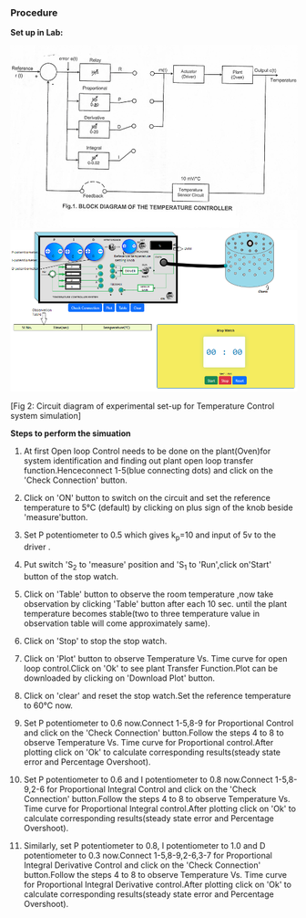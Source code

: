 ### Procedure

**Set up in Lab:**
<div align="center">
<img class="img-fluid"  src="./images/fig1.png" alt=""><br>           
</div>

<div align="center">
<img class="img-fluid" id="proimg" src="./images/simu.png" alt=""><br>           
</div>
								
[Fig 2: Circuit diagram of experimental set-up for Temperature Control system simulation]

**Steps to perform the simuation**


1. At first Open loop Control needs to be done on the plant(Oven)for system identification and finding out plant open loop transfer function.Henceconnect 1-5(blue connecting dots) and click on the 'Check Connection' button.
 
2. Click on 'ON' button to switch on the circuit and set the reference temperature to 5&#8451; (default) by clicking on plus sign of the knob beside 'measure'button.
									 
3. Set P potentiometer to 0.5 which gives k<sub>p</sub>=10 and input of 5v to the driver .

4. Put switch 'S<sub>2</sub> to 'measure' position and 'S<sub>1</sub> to 'Run',click on'Start' button of the stop watch.

5. Click on 'Table' button to observe the room temperature ,now take observation by clicking 'Table' button after each 10 sec. until the plant temperature becomes stable(two to three temperature value in observation table will come approximately same).
										
6. Click on 'Stop' to stop the stop watch.

7. Click on 'Plot' button to observe Temperature Vs. Time curve for open loop control.Click on 'Ok' to see plant Transfer Function.Plot can be downloaded by clicking on 'Download Plot' button.

8. Click on 'clear' and reset the stop watch.Set the reference temperature to 60&#8451; now.

9. Set P potentiometer to 0.6 now.Connect 1-5,8-9 for Proportional Control and click on the 'Check Connection' button.Follow the steps 4 to 8 to observe Temperature Vs. Time curve for Proportional control.After plotting click on 'Ok' to calculate corresponding results(steady state error and Percentage Overshoot).
									 
10. Set P potentiometer to 0.6 and I potentiometer to 0.8 now.Connect 1-5,8-9,2-6 for Proportional Integral Control and click on the 'Check Connection' button.Follow the steps 4 to 8 to observe Temperature Vs. Time curve for Proportional Integral control.After plotting click on 'Ok' to calculate corresponding results(steady state error and Percentage Overshoot).
										 
11. Similarly, set P potentiometer to 0.8, I potentiometer to 1.0 and D potentiometer to 0.3 now.Connect 1-5,8-9,2-6,3-7 for Proportional Integral Derivative Control and click on the 'Check Connection' button.Follow the steps 4 to 8 to observe Temperature Vs. Time curve for Proportional Integral Derivative control.After plotting click on 'Ok' to calculate corresponding results(steady state error and Percentage Overshoot).
 
  
